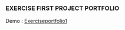 ### EXERCISE FIRST PROJECT PORTFOLIO
Demo : [Exerciseportfolio1](https://examplemyportfolio.netlify.app/)
